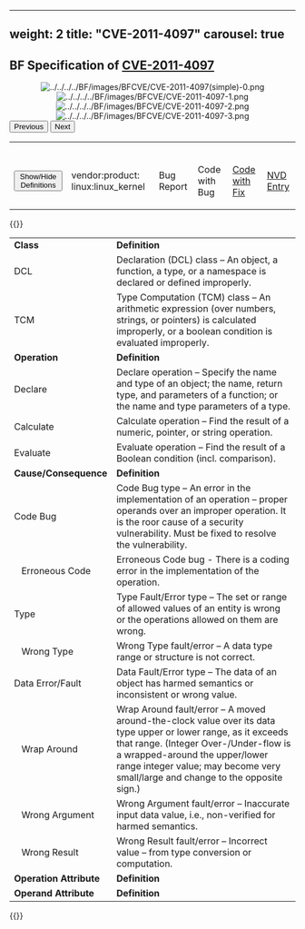 
---
weight: 2
title: "CVE-2011-4097"
carousel: true
---

<!-- Google tag (gtag.js) -->
<script async src="https://www.googletagmanager.com/gtag/js?id=G-PJ364XPP9F"></script>
<script>
  window.dataLayer = window.dataLayer || [];
  function gtag(){dataLayer.push(arguments);}
  gtag('js', new Date());

  gtag('config', 'G-PJ364XPP9F');
</script>
## BF Specification of [CVE-2011-4097](https://cve.mitre.org/cgi-bin/cvename.cgi?name=CVE-2011-4097) 

<div>
<div class="row">
<div class="col-5">
<div>
<div style="text-align:center">
<img src="../../../../BF/images/BFCVE/CVE-2011-4097(simple)-0.png" alt="../../../../BF/images/BFCVE/CVE-2011-4097(simple)-0.png"/> 
		</div>
</div>

</div>
<div class="col">
<div class="row">
<div >

</div>
</div>

<div class ="row">
<div>
<div id="carouselControls" class="carousel slide" data-interval="false" data-wrap="false">
<div class="carousel-inner">

<div class="carousel-item active" style="text-align:center">
				
<img src="../../../../BF/images/BFCVE/CVE-2011-4097-1.png" alt="../../../../BF/images/BFCVE/CVE-2011-4097-1.png"/> 
</div>
			
<div class="carousel-item" style="text-align:center">
				
<img src="../../../../BF/images/BFCVE/CVE-2011-4097-2.png" alt="../../../../BF/images/BFCVE/CVE-2011-4097-2.png"/> 
</div>
			
<div class="carousel-item" style="text-align:center">
				
<img src="../../../../BF/images/BFCVE/CVE-2011-4097-3.png" alt="../../../../BF/images/BFCVE/CVE-2011-4097-3.png"/> 
</div>
			
</div>
<button class="carousel-control-prev" type="button" data-bs-target="#carouselControls" data-bs-slide="prev">
<span class="carousel-control-prev-icon" aria-hidden="true"></span>
<span class="visually-hidden">Previous</span>
</button>
<button class="carousel-control-next" type="button" data-bs-target="#carouselControls" data-bs-slide="next">
<span class="carousel-control-next-icon" aria-hidden="true"></span>
<span class="visually-hidden">Next</span>
</button>
</div>
</div>
</div>
</div>
</div>
</div>

<table>
<tr>
<td>

<br/><button class="btn btn-secondary" type="button" data-bs-toggle="collapse" data-bs-target="#collapseTable" aria-expanded="false" aria-controls="collapseTable">Show/Hide Definitions</button>
</td><td>

<br/>vendor:product: linux:linux_kernel
</td><td>

<br/>Bug Report
</td><td>

<br/>Code with Bug
</td><td>

<br/>[Code with Fix](https://github.com/torvalds/linux/commit/56c6a8a4aadca809e04276eabe5552935c51387f)
</td><td>

<br/>[NVD Entry](https://nvd.nist.gov/vuln/detail/CVE-2011-4097)
</td>
</tr>
</table>

{{<rawhtml>}}
<div class="collapse" id="collapseTable">
<table>
		<tr>
		<td>
				<strong>Class</strong>
			</td>
	<td>
				<strong>Definition</strong>
			</td>
	</tr>
	<tr>
		<td>DCL</td>
	<td>Declaration (DCL) class – An object, a function, a type, or a namespace is declared or defined improperly.</td>
	</tr>
	<tr>
		<td>TCM</td>
	<td>Type Computation (TCM) class – An arithmetic expression (over numbers, strings, or pointers) is calculated improperly, or a boolean condition is evaluated improperly.</td>
	</tr>
	<tr>
		<td>
				<strong>Operation</strong>
			</td>
	<td>
				<strong>Definition</strong>
			</td>
	</tr>
	<tr>
		<td>Declare</td>
	<td>Declare operation – Specify the name and type of an object; the name, return type, and parameters of a function; or the name and type parameters of a type.</td>
	</tr>
	<tr>
		<td>Calculate</td>
	<td>Calculate operation – Find the result of a numeric, pointer, or string operation.</td>
	</tr>
	<tr>
		<td>Evaluate</td>
	<td>Evaluate operation – Find the result of a Boolean condition (incl. comparison).</td>
	</tr>
	<tr>
		<td>
				<strong>Cause/Consequence</strong>
			</td>
	<td>
				<strong>Definition</strong>
			</td>
	</tr>
	<tr>
		<td>Code Bug</td>
	<td>Code Bug type – An error in the implementation of an operation – proper operands over an improper operation. It is the roor cause of a security vulnerability. Must be fixed to resolve the vulnerability.</td>
	</tr>
	<tr>
		<td>   Erroneous Code</td>
	<td>Erroneous Code bug - There is a coding error in the implementation of the operation.</td>
	</tr>
	<tr>
		<td>Type </td>
	<td>Type Fault/Error type – The set or range of allowed values of an entity is wrong or the operations allowed on them are wrong.</td>
	</tr>
	<tr>
		<td>   Wrong Type</td>
	<td>Wrong Type fault/error – A data type range or structure is not correct.</td>
	</tr>
	<tr>
		<td>Data Error/Fault</td>
	<td>Data Fault/Error type – The data of an object has harmed semantics or inconsistent or wrong value.</td>
	</tr>
	<tr>
		<td>   Wrap Around</td>
	<td>Wrap Around fault/error – A moved around-the-clock value over its data type upper or lower range, as it exceeds that range. (Integer Over-/Under-flow is a wrapped-around the upper/lower range integer value; may become very small/large and change to the opposite sign.)</td>
	</tr>
	<tr>
		<td>   Wrong Argument</td>
	<td>Wrong Argument fault/error – Inaccurate input data value, i.e., non-verified for harmed semantics.</td>
	</tr>
	<tr>
		<td>   Wrong Result</td>
	<td>Wrong Result fault/error – Incorrect value – from type conversion or computation.</td>
	</tr>
	<tr>
		<td>
				<strong>Operation Attribute</strong>
			</td>
	<td>
				<strong>Definition</strong>
			</td>
	</tr>
	<tr>
		<td>
				<strong>Operand Attribute</strong>
			</td>
	<td>
				<strong>Definition</strong>
			</td>
	</tr>
	
</table>
</div>
{{</rawhtml>}}
	